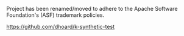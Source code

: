 Project has been renamed/moved to adhere to the Apache Software Foundation's (ASF) trademark policies.

https://github.com/dhoard/k-synthetic-test
